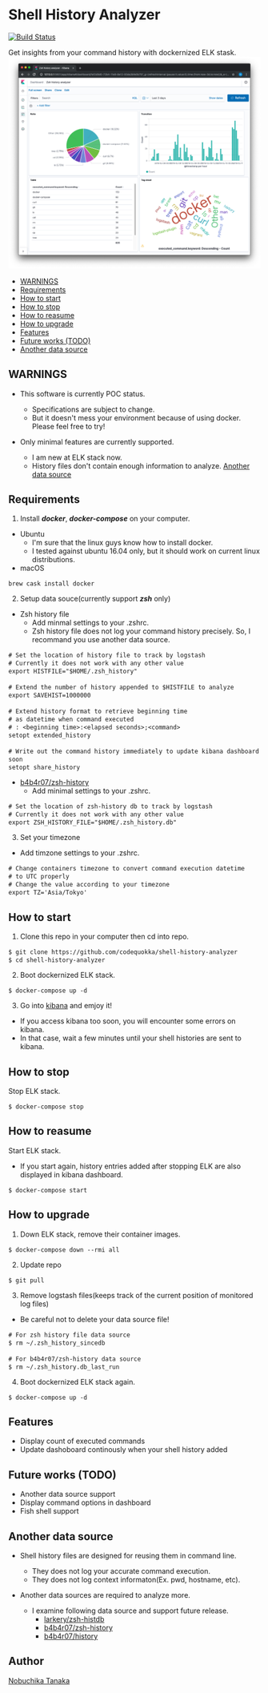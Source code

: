 # Shell History Analyzer

[![Build Status](https://travis-ci.org/codequokka/shell-history-analyzer.svg?branch=master)](https://travis-ci.org/codequokka/shell-history-analyzer)

Get insights from your command history with dockernized ELK stask.
![dashboard](/docs/images/dashboard.png)

- [WARNINGS](#warnings)
- [Requirements](#requirements)
- [How to start](#how-to-start)
- [How to stop](#how-to-stop)
- [How to reasume](#how-to-reasume)
- [How to upgrade](#how-to-upgrade)
- [Features](#features)
- [Future works (TODO)](#future-works-todo)
- [Another data source](#another-data-source)


## WARNINGS

- This software is currently POC status.
  - Specifications are subject to change.
  - But it doesn't mess your environment because of using docker.
    Please feel free to try!

- Only minimal features are currently supported.
  - I am new at ELK stack now.
  - History files don't contain enough information to analyze.
    [Another data source](#another-data-source)


## Requirements

1. Install ___docker___, ___docker-compose___ on your computer.
- Ubuntu
  - I'm sure that the linux guys know how to install docker.
  - I tested against ubuntu 16.04 only,
    but it should work on current linux distributions.
- macOS
```
brew cask install docker
```

2. Setup data souce(currently support ___zsh___ only)
- Zsh history file
  - Add minmal settings to your .zshrc.
  - Zsh history file does not log your command history precisely.
    So, I recommand you use another data source.
```
# Set the location of history file to track by logstash
# Currently it does not work with any other value
export HISTFILE="$HOME/.zsh_history"

# Extend the number of history appended to $HISTFILE to analyze
export SAVEHIST=1000000

# Extend history format to retrieve beginning time
# as datetime when command executed
# : <beginning time>:<elapsed seconds>;<command>
setopt extended_history

# Write out the command history immediately to update kibana dashboard soon
setopt share_history
```

- [b4b4r07/zsh-history](https://github.com/b4b4r07/zsh-history)
  - Add minimal settings to your .zshrc.
```
# Set the location of zsh-history db to track by logstash
# Currently it does not work with any other value
export ZSH_HISTORY_FILE="$HOME/.zsh_history.db"
```

3. Set your timezone
- Add timzone settings to your .zshrc.
```
# Change containers timezone to convert command execution datetime
# to UTC properly
# Change the value according to your timezone
export TZ='Asia/Tokyo'
```


## How to start

1. Clone this repo in your computer then cd into repo.
```
$ git clone https://github.com/codequokka/shell-history-analyzer
$ cd shell-history-analyzer
```

2. Boot dockernized ELK stack.
```
$ docker-compose up -d
```

3. Go into [kibana](http://127.0.0.1:5601) and emjoy it!
- If you access kibana too soon, you will encounter some errors on kibana.
- In that case, wait a few minutes until your shell histories are sent to kibana.


## How to stop

Stop ELK stack.
```
$ docker-compose stop
```


## How to reasume

Start ELK stack.
- If you start again, history entries added after stopping ELK
  are also displayed in kibana dashboard.
```
$ docker-compose start
```


## How to upgrade

1. Down ELK stack, remove their container images.
```
$ docker-compose down --rmi all
```

2. Update repo
```
$ git pull
```

3. Remove logstash files(keeps track of the current position of monitored log files)
- Be careful not to delete your data source file!
```
# For zsh history file data source
$ rm ~/.zsh_history_sincedb

# For b4b4r07/zsh-history data source
$ rm ~/.zsh_history.db_last_run
```

4. Boot dockernized ELK stack again.
```
$ docker-compose up -d
```


## Features

- Display count of executed commands
- Update dashoboard continously when your shell history added


## Future works (TODO)

- Another data source support
- Display command options in dashboard
- Fish shell support


## Another data source

- Shell history files are designed for reusing them in command line.
  - They does not log your accurate command execution.
  - They does not log context informaton(Ex. pwd, hostname, etc).

- Another data sources are required to analyze more.
  - I examine following data source and support future release.
    - [larkery/zsh-histdb](https://github.com/larkery/zsh-histdb)
    - [b4b4r07/zsh-history](https://github.com/b4b4r07/zsh-history)
    - [b4b4r07/history](https://github.com/b4b4r07/history)


## Author

[Nobuchika Tanaka](https://github.com/codequokka)
